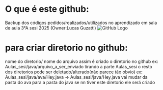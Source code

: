 # O que é este github:
Backup dos códigos pedidos/realizados/utilizados no aprendizado em sala de aula 3°A sesi 2025 (Owner:Lucas Guzatti)
![GitHub Logo]([https://github.githubassets.com/assets/GitHub-Logo-ee398b662d42.png](https://github.githubassets.com/assets/GitHub-Mark-ea2971cee799.png))

# para criar diretorio no github:
nome do diretorio/ nome do arquivo 
assim é criado o diretorio no github
ex: Aulas_sesi/java/arquivo_a_ser_enviado
tirando a parte Aulas_sesi o resto dos diretorios pode ser deletado/alterado(não parece tão obvio) ex: Aulas_sesi/java/ava/Hey.java → Aulas_sesi/java/Hey.java vai mudar da pasta do ava para a pasta do java
se nn tiver este diretorio ele será criado
